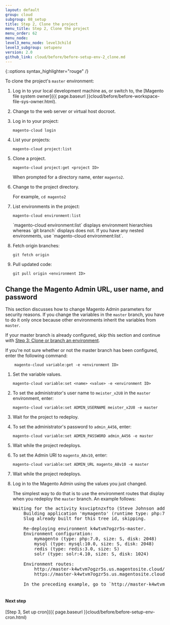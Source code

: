 ```yaml
---
layout: default
group: cloud
subgroup: 08_setup
title: Step 2, Clone the project
menu_title: Step 2, Clone the project
menu_order: 62
menu_node: 
level3_menu_node: level3child
level3_subgroup: setupenv
version: 2.0
github_link: cloud/before/before-setup-env-2_clone.md
---
```


{::options syntax_highlighter="rouge" /}

To clone the project's `master` environment:

1.	Log in to your local development machine as, or switch to, the [Magento file system owner]({{ page.baseurl }}cloud/before/before-workspace-file-sys-owner.html).
2.  Change to the web server or virtual host docroot.
2.	Log in to your project:

		magento-cloud login
3.	List your projects:

		magento-cloud project:list
4.	Clone a project.

		magento-cloud project:get <project ID>

	When prompted for a directory name, enter `magento2`.
4.	Change to the project directory.

	 For example, `cd magento2`
4.	List environments in the project:

		magento-cloud environment:list

	<div class="bs-callout bs-callout-info" id="info" markdown="1">
	`magento-cloud environment:list` displays environment hierarchies whereas `git branch` displays does not. If you have any nested environments, use `magento-cloud environment:list`.
	</div>

5.	Fetch origin branches:

		git fetch origin
6.	Pull updated code:

		git pull origin <environment ID>

## Change the Magento Admin URL, user name, and password
This section discusses how to change Magento Admin parameters for security reasons. If you change the variables in the `master` branch, you have to do it only once because other environments inherit the variables from `master`.

If your master branch is already configured, skip this section and continue with [Step 3: Clone or branch an environment](#setenv-new-env).

If you're not sure whether or not the master branch has been configured, enter the following command:

		magento-cloud variable:get -e <environment ID>

1.  Set the variable values.

		magento-cloud variable:set <name> <value> -e <environment ID>
2.  To set the administrator's user name to `meister_x2U8` in the `master` environment, enter:

		magento-cloud variable:set ADMIN_USERNAME meister_x2U8 -e master
3.  Wait for the project to redeploy.
2.  To set the administrator's password to `admin_A456`, enter:

		magento-cloud variable:set ADMIN_PASSWORD admin_A456 -e master
6.  Wait while the project redeploys.
7.  To set the Admin URI to `magento_A8v10`, enter:

		magento-cloud variable:set ADMIN_URL magento_A8v10 -e master
6.  Wait while the project redeploys.
7.  Log in to the Magento Admin using the values you just changed.

	The simplest way to do that is to use the environment routes that display when you redeploy the `master` branch. An example follows:

	<pre class="no-copy">Waiting for the activity ksvciptnzxfto (Steve Johnson added variable ADMIN_URL):
		Building application 'mymagento' (runtime type: php:7.0, tree: 07263ba)
		Slug already built for this tree id, skipping.

		Re-deploying environment k4wtvm7ogzr5s-master.
		Environment configuration:
			mymagento (type: php:7.0, size: S, disk: 2048)
			mysql (type: mysql:10.0, size: S, disk: 2048)
			redis (type: redis:3.0, size: S)
			solr (type: solr:4.10, size: S, disk: 1024)

		Environment routes:
			http://master-k4wtvm7ogzr5s.us.magentosite.cloud/ is served by application `mymagento`
			https://master-k4wtvm7ogzr5s.us.magentosite.cloud/ is served by application `mymagento`

		In the preceding example, go to `http://master-k4wtvm7ogzr5s.us.magentosite.cloud/magento_A8v10` and log in using the user name `meister_x2U8` and password `admin_A456`

#### Next step
[Step 3, Set up cron]({{ page.baseurl }}cloud/before/before-setup-env-cron.html)
